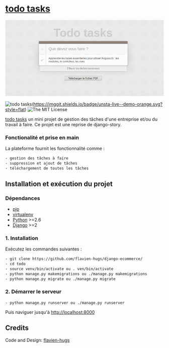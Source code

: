 # [todo tasks](https://github.com/flavien-hugs/django-ecommerce/)&nbsp;

![alt text](https://github.com/flavien-hugs/todo/blob/master/screenshot.png "screenshot")

![todo tasks](https://github.com/flavien-hugs/todo/)(https://imggit.shields.io/badge/unsta-live--demo-orange.svg?style=flat)
![The MIT License](http://img.shields.io/badge/License-MIT-green.svg?style=flat)

[todo tasks](https://github.com/flavien-hugs/todo/) un mini projet de gestion des tâches d'une entreprise et/ou du travail à faire. Ce projet est une reprise de django-story.

### Fonctionalité et prise en main
La plateforme fournit les fonctionnalité comme :

    - gestion des tâches à faire
    - suppression et ajout de tâches
    - téléchargement de toutes les tâches

Installation et exécution du projet
-----------------------------------

### Dépendances
* [pip](https://github.com/pypa/pip/)
* [virtualenv](https://pypi.python.org/pypi/virtualenv/)
* [Python](https://www.python.org/) >=2.6
* [Django](https://docs.djangoproject.com/) >=2


### 1. Installation
Exécutez les commandes suivantes :

    - git clone https://github.com/flavien-hugs/django-ecommerce/
    - cd todo
    - source venv/bin/activate ou . ven/bin/activate
    - python manage.py makemigrations ou ./manage.py makemigrations
    - python manage.py migrate ou ./manage.py migrate

### 2. Démarrer le serveur

    - python manage.py runserver ou ./manage.py runserver

Puis naviguer jusqu'à <http://localhost:8000>


Credits
------------

Code and Design: [flavien-hugs](https://twitter.com/flavien_hugs)
